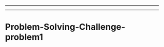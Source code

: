 -------------------------------------------------------------------------------------------
-----------------------------------------------------------------------------------
# Problem-Solving-Challenge-problem1
